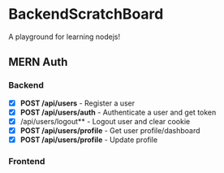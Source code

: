 # BackendScratchBoard
A playground for learning nodejs!

## MERN Auth

### Backend
- [x] **POST /api/users** - Register a user
- [x] **POST /api/users/auth** - Authenticate a user and get token
- [x] /api/users/logout** - Logout user and clear cookie
- [x] **POST /api/users/profile** - Get user profile/dashboard
- [x] **POST /api/users/profile** - Update profile

### Frontend


